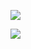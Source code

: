 <img
    src="https://github-readme-stats.vercel.app/api?username=finnpaes&count_private=true&show_icons=true&theme=radical"
/>

<img
     src="https://github-readme-stats.vercel.app/api/top-langs/?username=finnpaes&layout=compact&theme=radical"
/>

<!--
**FinnPaes/finnpaes** is a ✨ _special_ ✨ repository because its `README.md` (this file) appears on your GitHub profile.

Here are some ideas to get you started:

- 🔭 I’m currently working on ...
- 🌱 I’m currently learning ...
- 👯 I’m looking to collaborate on ...
- 🤔 I’m looking for help with ...
- 💬 Ask me about ...
- 📫 How to reach me: ...
- 😄 Pronouns: ...
- ⚡ Fun fact: ...
-->

